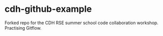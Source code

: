 # cdh-github-example
Forked repo for the CDH RSE summer school code collaboration workshop. 
Practising Gitflow.

